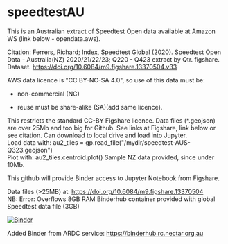 # speedtestAU

This is an Australian extract of Speedtest Open data available at Amazon WS (link below - opendata.aws).

Citation: Ferrers, Richard; Index, Speedtest Global (2020). Speedtest Open Data - Australia(NZ) 2020/21/22/23; Q220 - Q423 extract by Qtr. figshare. Dataset. https://doi.org/10.6084/m9.figshare.13370504.v33

AWS data licence is "CC BY-NC-SA 4.0", so use of this data must be:

- non-commercial (NC)

- reuse must be share-alike (SA)(add same licence).

This restricts the standard CC-BY Figshare licence.
Data files (*.geojson) are over 25Mb and too big for Github. See links at Figshare, link below or see citation.
Can download to local drive and load into Jupyter.<br>
Load data with: au2_tiles = gp.read_file("/mydir/speedtest-AUS-Q323.geojson")<br>
Plot with: au2_tiles.centroid.plot()
Sample NZ data provided, since under 10Mb.

This github will provide Binder access to Jupyter Notebook from Figshare.

Data files (>25MB) at: https://doi.org/10.6084/m9.figshare.13370504<br>
NB: Error: Overflows 8GB RAM Binderhub container provided with global Speedtest data file (3GB)

[![Binder](https://binderhub.rc.nectar.org.au/badge_logo.svg)](https://binderhub.rc.nectar.org.au/v2/gh/areff2000/speedtestAU/HEAD?labpath=Speedtest-workflow-import-v2.ipynb)

Added Binder from ARDC service: https://binderhub.rc.nectar.org.au
